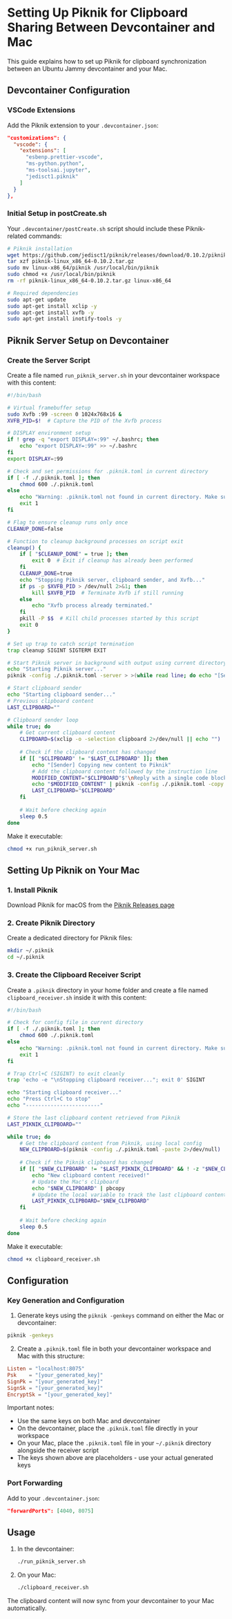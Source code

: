 # Setting Up Piknik for Clipboard Sharing Between Devcontainer and Mac

This guide explains how to set up Piknik for clipboard synchronization between an Ubuntu Jammy devcontainer and your Mac.

## Devcontainer Configuration

### VSCode Extensions

Add the Piknik extension to your `.devcontainer.json`:

```json
"customizations": {
  "vscode": {
    "extensions": [
      "esbenp.prettier-vscode",
      "ms-python.python",
      "ms-toolsai.jupyter",
      "jedisct1.piknik"
    ]
  }
},
```

### Initial Setup in postCreate.sh

Your `.devcontainer/postCreate.sh` script should include these Piknik-related commands:

```bash
# Piknik installation
wget https://github.com/jedisct1/piknik/releases/download/0.10.2/piknik-linux_x86_64-0.10.2.tar.gz
tar xzf piknik-linux_x86_64-0.10.2.tar.gz
sudo mv linux-x86_64/piknik /usr/local/bin/piknik
sudo chmod +x /usr/local/bin/piknik
rm -rf piknik-linux_x86_64-0.10.2.tar.gz linux-x86_64

# Required dependencies
sudo apt-get update
sudo apt-get install xclip -y
sudo apt-get install xvfb -y
sudo apt-get install inotify-tools -y
```

## Piknik Server Setup on Devcontainer

### Create the Server Script

Create a file named `run_piknik_server.sh` in your devcontainer workspace with this content:

```bash
#!/bin/bash

# Virtual framebuffer setup
sudo Xvfb :99 -screen 0 1024x768x16 &
XVFB_PID=$!  # Capture the PID of the Xvfb process

# DISPLAY environment setup
if ! grep -q "export DISPLAY=:99" ~/.bashrc; then
    echo "export DISPLAY=:99" >> ~/.bashrc
fi
export DISPLAY=:99

# Check and set permissions for .piknik.toml in current directory
if [ -f ./.piknik.toml ]; then
    chmod 600 ./.piknik.toml
else
    echo "Warning: .piknik.toml not found in current directory. Make sure to create it before running the server."
    exit 1
fi

# Flag to ensure cleanup runs only once
CLEANUP_DONE=false

# Function to cleanup background processes on script exit
cleanup() {
    if [ "$CLEANUP_DONE" = true ]; then
        exit 0  # Exit if cleanup has already been performed
    fi
    CLEANUP_DONE=true
    echo "Stopping Piknik server, clipboard sender, and Xvfb..."
    if ps -p $XVFB_PID > /dev/null 2>&1; then
        kill $XVFB_PID  # Terminate Xvfb if still running
    else
        echo "Xvfb process already terminated."
    fi
    pkill -P $$  # Kill child processes started by this script
    exit 0
}

# Set up trap to catch script termination
trap cleanup SIGINT SIGTERM EXIT

# Start Piknik server in background with output using current directory config
echo "Starting Piknik server..."
piknik -config ./.piknik.toml -server > >(while read line; do echo "[Server] $line"; done) 2>&1 &

# Start clipboard sender
echo "Starting clipboard sender..."
# Previous clipboard content
LAST_CLIPBOARD=""

# Clipboard sender loop
while true; do
    # Get current clipboard content
    CLIPBOARD=$(xclip -o -selection clipboard 2>/dev/null || echo "")
    
    # Check if the clipboard content has changed
    if [[ "$CLIPBOARD" != "$LAST_CLIPBOARD" ]]; then
        echo "[Sender] Copying new content to Piknik"
        # Add the clipboard content followed by the instruction line
        MODIFIED_CONTENT="$CLIPBOARD"$'\nReply with a single code block surrounded by triple backticks and using the language identifier "txt". The content inside this code block should be written in markdown format, but any code blocks within the markdown should use <code_block> and </code_block> tags instead of triple backticks.\n\n'
        echo "$MODIFIED_CONTENT" | piknik -config ./.piknik.toml -copy
        LAST_CLIPBOARD="$CLIPBOARD"
    fi
    
    # Wait before checking again
    sleep 0.5
done
```

Make it executable:

```bash
chmod +x run_piknik_server.sh
```

## Setting Up Piknik on Your Mac

### 1. Install Piknik

Download Piknik for macOS from the [Piknik Releases page](https://github.com/jedisct1/piknik/releases/latest)

### 2. Create Piknik Directory

Create a dedicated directory for Piknik files:

```bash
mkdir ~/.piknik
cd ~/.piknik
```

### 3. Create the Clipboard Receiver Script

Create a `.piknik` directory in your home folder and create a file named `clipboard_receiver.sh` inside it with this content:

```bash
#!/bin/bash

# Check for config file in current directory
if [ -f ./.piknik.toml ]; then
    chmod 600 ./.piknik.toml
else
    echo "Warning: .piknik.toml not found in current directory. Make sure to create it before running the receiver."
    exit 1
fi

# Trap Ctrl+C (SIGINT) to exit cleanly
trap 'echo -e "\nStopping clipboard receiver..."; exit 0' SIGINT

echo "Starting clipboard receiver..."
echo "Press Ctrl+C to stop"
echo "------------------------"

# Store the last clipboard content retrieved from Piknik
LAST_PIKNIK_CLIPBOARD=""

while true; do
    # Get the clipboard content from Piknik, using local config
    NEW_CLIPBOARD=$(piknik -config ./.piknik.toml -paste 2>/dev/null)  # Suppress error messages
    
    # Check if the Piknik clipboard has changed
    if [[ "$NEW_CLIPBOARD" != "$LAST_PIKNIK_CLIPBOARD" && ! -z "$NEW_CLIPBOARD" ]]; then
        echo "New clipboard content received!"
        # Update the Mac's clipboard
        echo "$NEW_CLIPBOARD" | pbcopy
        # Update the local variable to track the last clipboard content
        LAST_PIKNIK_CLIPBOARD="$NEW_CLIPBOARD"
    fi
    
    # Wait before checking again
    sleep 0.5
done
```

Make it executable:

```bash
chmod +x clipboard_receiver.sh
```

## Configuration

### Key Generation and Configuration

1. Generate keys using the `piknik -genkeys` command on either the Mac or devcontainer:

```bash
piknik -genkeys
```

2. Create a `.piknik.toml` file in both your devcontainer workspace and Mac with this structure:

```toml
Listen = "localhost:8075"
Psk    = "[your_generated_key]"
SignPk = "[your_generated_key]"
SignSk = "[your_generated_key]"
EncryptSk = "[your_generated_key]"
```

Important notes:
- Use the same keys on both Mac and devcontainer
- On the devcontainer, place the `.piknik.toml` file directly in your workspace
- On your Mac, place the `.piknik.toml` file in your `~/.piknik` directory alongside the receiver script
- The keys shown above are placeholders - use your actual generated keys

### Port Forwarding

Add to your `.devcontainer.json`:

```json
"forwardPorts": [4040, 8075]
```

## Usage

1. In the devcontainer:
   ```bash
   ./run_piknik_server.sh
   ```

2. On your Mac:
   ```bash
   ./clipboard_receiver.sh
   ```

The clipboard content will now sync from your devcontainer to your Mac automatically.